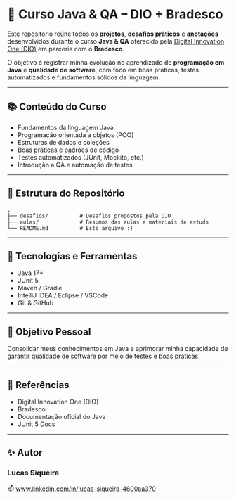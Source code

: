 # 🧠 Curso Java & QA – DIO + Bradesco

Este repositório reúne todos os **projetos**, **desafios práticos** e **anotações** desenvolvidos durante o curso **Java & QA** oferecido pela [Digital Innovation One (DIO)](https://www.dio.me) em parceria com o **Bradesco**.

O objetivo é registrar minha evolução no aprendizado de **programação em Java** e **qualidade de software**, com foco em boas práticas, testes automatizados e fundamentos sólidos da linguagem.

---

## 📚 Conteúdo do Curso

- Fundamentos da linguagem Java  
- Programação orientada a objetos (POO)  
- Estruturas de dados e coleções  
- Boas práticas e padrões de código  
- Testes automatizados (JUnit, Mockito, etc.)  
- Introdução a QA e automação de testes  

---

## 🚀 Estrutura do Repositório
```
.
├── desafios/          # Desafios propostos pela DIO
├── aulas/             # Resumos das aulas e materiais de estudo
└── README.md          # Este arquivo :)
```
---

## 🧩 Tecnologias e Ferramentas
- Java 17+
- JUnit 5
- Maven / Gradle
- IntelliJ IDEA / Eclipse / VSCode
- Git & GitHub

---

## 🎯 Objetivo Pessoal
Consolidar meus conhecimentos em Java e aprimorar minha capacidade de garantir qualidade de software por meio de testes e boas práticas.

---

## 📎 Referências
- Digital Innovation One (DIO)
- Bradesco
- Documentação oficial do Java
- JUnit 5 Docs

---

## ✨ Autor
### Lucas Siqueira
📫 www.linkedin.com/in/lucas-siqueira-4600aa370
